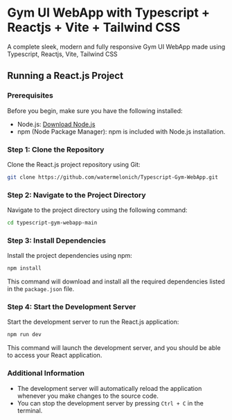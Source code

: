 # Gym UI WebApp with Typescript + Reactjs + Vite + Tailwind CSS

A complete sleek, modern and fully responsive Gym UI WebApp made using Typescript, Reactjs, Vite, Tailwind CSS

## Running a React.js Project

### Prerequisites

Before you begin, make sure you have the following installed:

- Node.js: [Download Node.js](https://nodejs.org/)
- npm (Node Package Manager): npm is included with Node.js installation.

### Step 1: Clone the Repository

Clone the React.js project repository using Git:

```bash
git clone https://github.com/watermelonich/Typescript-Gym-WebApp.git
```

### Step 2: Navigate to the Project Directory

Navigate to the project directory using the following command:

```bash
cd typescript-gym-webapp-main
```

### Step 3: Install Dependencies

Install the project dependencies using npm:

```bash
npm install
```

This command will download and install all the required dependencies listed in the `package.json` file.

### Step 4: Start the Development Server

Start the development server to run the React.js application:

```bash
npm run dev
```

This command will launch the development server, and you should be able to access your React application.

### Additional Information

- The development server will automatically reload the application whenever you make changes to the source code.
- You can stop the development server by pressing `Ctrl + C` in the terminal.
